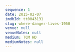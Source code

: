 ```yaml
---
sequence: 1
date: 2015-02-07
imdbId: tt0043131
slug: where-danger-lives-1950
venue: null
venueNotes: null
medium: TCM HD
mediumNotes: null
---
```


